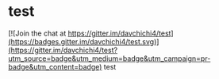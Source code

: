 # test

[![Join the chat at https://gitter.im/davchichi4/test](https://badges.gitter.im/davchichi4/test.svg)](https://gitter.im/davchichi4/test?utm_source=badge&utm_medium=badge&utm_campaign=pr-badge&utm_content=badge)
test
